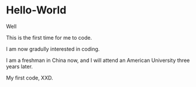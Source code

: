 # Hello-World

Well

This is the first time for me to code.

I am now gradully interested in coding.

I am a freshman in China now, and I will attend an American University three years later.

My first code, XXD.
